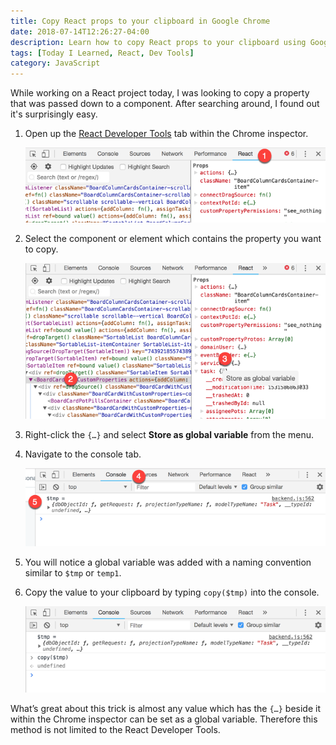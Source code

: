 ```yaml
---
title: Copy React props to your clipboard in Google Chrome
date: 2018-07-14T12:26:27-04:00
description: Learn how to copy React props to your clipboard using Google Chrome and the React Developer Tools.
tags: [Today I Learned, React, Dev Tools]
category: JavaScript
---
```


While working on a React project today, I was looking to copy a property that
was passed down to a component. After searching around, I found out it's
surprisingly easy.

<!--more-->

1. Open up the
   [React Developer Tools](https://chrome.google.com/webstore/detail/react-developer-tools/fmkadmapgofadopljbjfkapdkoienihi?hl=en)
   tab within the Chrome inspector.
   
   ![Step one, selecting the React tab within the Google Chrome developer tools](./step1.png)
   
1. Select the component or element which contains the property you want to copy.

   ![Step two and three, selecting a component and then right clicking specific indicator](./step23.png)
   
1. Right-click the `{…}` and select **Store as global variable** from the menu.
1. Navigate to the console tab.

   ![Step four and five, navigating to the console tab and then taking notice of a new variable.](./step45.png)
   
1. You will notice a global variable was added with a naming convention similar
   to `$tmp` or `temp1`.
1. Copy the value to your clipboard by typing `copy($tmp)` into the console.

   ![Step 6, copying the value to your clipboard](./step6.png)

What’s great about this trick is almost any value which has the `{…}` beside it
within the Chrome inspector can be set as a global variable. Therefore this
method is not limited to the React Developer Tools.
